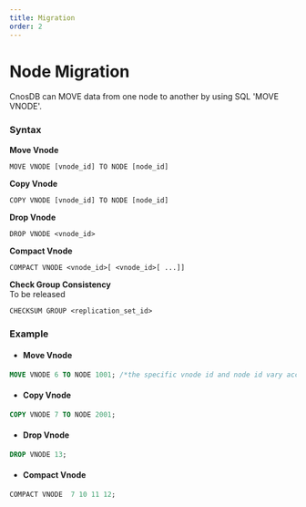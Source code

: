 ```yaml
---
title: Migration
order: 2
---
```


# Node Migration

CnosDB can MOVE data from one node to another by using SQL 'MOVE VNODE'.

### Syntax

**Move Vnode**

```
MOVE VNODE [vnode_id] TO NODE [node_id]
```

**Copy Vnode**

```
COPY VNODE [vnode_id] TO NODE [node_id]
```

**Drop Vnode**

```
DROP VNODE <vnode_id>
```

**Compact Vnode**

```
COMPACT VNODE <vnode_id>[ <vnode_id>[ ...]]
```

**Check Group Consistency** \
To be released

```
CHECKSUM GROUP <replication_set_id>
```

### Example

- #### Move Vnode
```sql
MOVE VNODE 6 TO NODE 1001; /*the specific vnode id and node id vary according to the actual environment*/
```

- #### Copy Vnode
```SQL
COPY VNODE 7 TO NODE 2001;
```

- #### Drop Vnode
```sql
DROP VNODE 13;
```

- #### Compact Vnode
```sql
COMPACT VNODE  7 10 11 12;
```